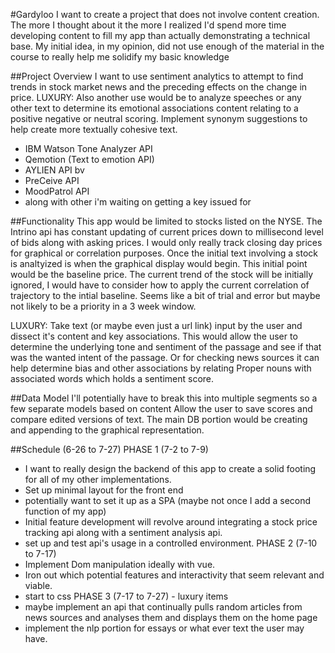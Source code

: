 #Gardyloo
I want to create a project that does not involve content creation.  The more I thought about it the more I realized I'd spend
more time developing content to fill my app than actually demonstrating a technical base.  My initial idea, in my opinion, did not
use enough of the material in the course to really help me solidify my basic knowledge 

##Project Overview
I want to use sentiment analytics to attempt to find trends in stock market news and the preceding effects on the change 
in price.  LUXURY: Also another use would be to analyze speeches or any other text to determine its emotional associations content
relating to a positive negative or neutral scoring. Implement synonym suggestions to help create more textually cohesive text.
- IBM Watson Tone Analyzer API
- Qemotion (Text to emotion API)
- AYLIEN API bv
- PreCeive API
- MoodPatrol API
- along with other i'm waiting on getting a key issued for
 
##Functionality
This app would be limited to stocks listed on the NYSE.  The Intrino api has constant updating of current prices down to
millisecond level of bids along with asking prices.  I would only really track closing day prices for graphical or correlation purposes.
Once the initial text involving a stock is analtyized is when the graphical display would begin.  This initial point would be the baseline
price.  The current trend of the stock will be initially ignored, I would have to consider how to apply the current correlation of trajectory
to the intial baseline.  Seems like a bit of trial and error but maybe not likely to be a priority in a 3 week window.

LUXURY: Take text (or maybe even just a url link) input by the user and dissect it's content and key associations.
This would allow the user to determine the underlying tone and sentiment of the passage and see if that was the wanted intent of the passage.
Or for checking news sources it can help determine bias and other associations by relating Proper nouns with associated words which holds a sentiment score.


##Data Model
I'll potentially have to break this into multiple segments so a few separate models based on content
Allow the user to save scores and compare edited versions of text.
The main DB portion would be creating and appending to the graphical representation.  
                    
##Schedule
(6-26 to 7-27)
PHASE 1 (7-2 to 7-9)
- I want to really design the backend of this app to create a solid footing for all of my other implementations.
- Set up minimal layout for the front end
- potentially want to set it up as a SPA (maybe not once I add a second function of my app)
- Initial feature development will revolve around integrating a stock price tracking api along with a sentiment analysis api.
- set up and test api's usage in a controlled environment.
PHASE 2 (7-10 to 7-17)
- Implement Dom manipulation ideally with vue.
- Iron out which potential features and interactivity that seem relevant and viable.
- start to css
PHASE 3 (7-17 to 7-27) - luxury items
- maybe implement an api that continually pulls random articles from news sources and analyses them and displays them on the home page
- implement the nlp portion for essays or what ever text the user may have.


